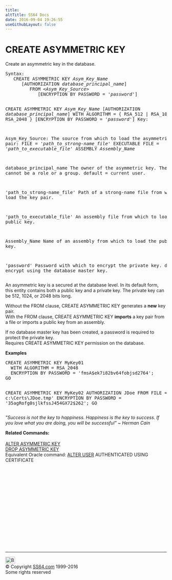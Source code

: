 ```yaml
---
title:
altTitle: SS64 Docs
date: 2016-09-04 19:26:55
useGithubLayout: false
---
```

<!-- #BeginLibraryItem "/Library/head_sql.lbi" --><!-- #EndLibraryItem --><h1>CREATE ASYMMETRIC KEY</h1>
<p>Create an asymmetric key in the database.</p>
<pre>Syntax:
   CREATE ASYMMETRIC KEY <i>Asym_Key_Name</i> 
      [AUTHORIZATION <i>database_principal_name</i>]
         FROM &lt;<i>Asym_Key_Source</i>&gt;
            [ENCRYPTION BY PASSWORD = '<i>password</i>']

   CREATE ASYMMETRIC KEY <i>Asym_Key_Name</i> 
      [AUTHORIZATION <i>database_principal_name</i>]
         WITH ALGORITHM = { RSA_512 | RSA_1024 | RSA_2048 }
            [ENCRYPTION BY PASSWORD = '<i>password</i>'] 
Key:

   Asym_Key_Source: The source from which to load the asymmetric key pair:
      FILE = '<i>path_to_strong-name_file</i>'
      EXECUTABLE FILE = '<i>path_to_executable_file</i>'
      ASSEMBLY <i>Assembly_Name</i>

   database_principal_name
           The owner of the asymmetric key. The owner cannot be a role or a group.
           default = current user.

   'path_to_strong-name_file'
           Path of a strong-name file from which to load the key pair. 

   'path_to_executable_file'
          An assembly file from which to load the public key.

   Assembly_Name
          Name of an assembly from which to load the public key.

   'password'
          Password with which to encrypt the private key.
          default = encrypt using the database master key.
</pre>
<p>
  

An asymmetric key is a secured at the database level. In its default form, this entity contains both a public key and a private key. The private key can be 512, 1024, or 2048 bits long. </p>
<p>Without the FROM clause, CREATE ASYMMETRIC KEY generates a <b>new</b> key pair. <br>
  With the FROM clause, CREATE ASYMMETRIC KEY <b>imports</b> a key pair from a file or imports a public key from an assembly.</p>
<p>If no database master key has been created, a password is required to protect the private key. <br>
Requires CREATE ASYMMETRIC KEY permission on the database.</p>
<p><b>Examples</b></p>
<pre>CREATE ASYMMETRIC KEY MyKey01 
  WITH ALGORITHM = RSA_2048 
  ENCRYPTION BY PASSWORD = 'fmsA$ek7i82bv64fobjsd2764'; 
GO


CREATE ASYMMETRIC KEY MyKey02 AUTHORIZATION JDoe 
  FROM FILE = ' c:\Certs\JDoe.tmp' 
  ENCRYPTION BY PASSWORD = '35agRofg0sjlkfssJ454GX72$262';
GO </pre>
<p class="quote"><i>"Success is not the key to happiness. Happiness is the key to success.
  If you love what you are doing, you will be successful" ~ Herman Cain</i></p>
<p><b>Related  Commands:</b><br>
  <br>
  <a href="key_asm_a.html">ALTER ASYMMETRIC KEY</a><br>
  <a href="key_asm_d.html">DROP ASYMMETRIC KEY</a><br>
Equivalent Oracle command: <a href="../ora/user_a.html">ALTER USER</a> AUTHENTICATED USING CERTIFICATE</p><!-- #BeginLibraryItem "/Library/foot_sql.lbi" --><p>
<!-- ss64-sql -->
<ins class="adsbygoogle" style="display:inline-block;width:300px;height:250px" data-ad-client="ca-pub-6140977852749469" data-ad-slot="6953563613"></ins>
<script>
(adsbygoogle = window.adsbygoogle || []).push({});
</script></p>
<hr>
<div id="bl" class="footer"><a href="key_asm_c.html#"><img src="../images/top.png" width="30" height="22" alt="Back to the Top"></a></div>
<div id="br" class="footer, tagline">© Copyright <a href="http://ss64.com/">SS64.com</a> 1999-2016<br>
Some rights reserved</div><!-- #EndLibraryItem -->

